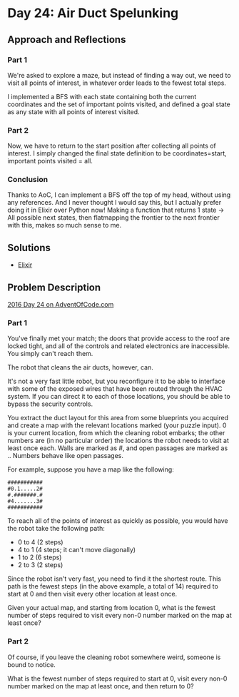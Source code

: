 # Day 24: Air Duct Spelunking

## Approach and Reflections

### Part 1

We're asked to explore a maze, but instead of finding a way out, we need to
visit all points of interest, in whatever order leads to the fewest total
steps.

I implemented a BFS with each state containing both the current coordinates
and the set of important points visited, and defined a goal state as any state
with all points of interest visited.

### Part 2

Now, we have to return to the start position after collecting all points of
interest. I simply changed the final state definition to be
coordinates=start, important points visited = all.

### Conclusion

Thanks to AoC, I can implement a BFS off the top of my head, without using any
references. And I never thought I would say this, but I actually prefer doing
it in Elixir over Python now! Making a function that returns 1 state -> All
possible next states, then flatmapping the frontier to the next frontier with
this, makes so much sense to me.

## Solutions

- [Elixir](../elixir2016/lib/day24.ex)

## Problem Description

[2016 Day 24 on AdventOfCode.com](https://adventofcode.com/2016/day/24)

### Part 1

You've finally met your match; the doors that provide access to the roof are
locked tight, and all of the controls and related electronics are
inaccessible. You simply can't reach them.

The robot that cleans the air ducts, however, can.

It's not a very fast little robot, but you reconfigure it to be able to
interface with some of the exposed wires that have been routed through the
HVAC system. If you can direct it to each of those locations, you should be
able to bypass the security controls.

You extract the duct layout for this area from some blueprints you acquired
and create a map with the relevant locations marked (your puzzle input). 0 is
your current location, from which the cleaning robot embarks; the other
numbers are (in no particular order) the locations the robot needs to visit at
least once each. Walls are marked as #, and open passages are marked as ..
Numbers behave like open passages.

For example, suppose you have a map like the following:

```
###########
#0.1.....2#
#.#######.#
#4.......3#
###########
```

To reach all of the points of interest as quickly as possible, you would have
the robot take the following path:

- 0 to 4 (2 steps)
- 4 to 1 (4 steps; it can't move diagonally)
- 1 to 2 (6 steps)
- 2 to 3 (2 steps)

Since the robot isn't very fast, you need to find it the shortest route. This
path is the fewest steps (in the above example, a total of 14) required to
start at 0 and then visit every other location at least once.

Given your actual map, and starting from location 0, what is the fewest number
of steps required to visit every non-0 number marked on the map at least once?

### Part 2

Of course, if you leave the cleaning robot somewhere weird, someone is bound
to notice.

What is the fewest number of steps required to start at 0, visit every non-0
number marked on the map at least once, and then return to 0?
